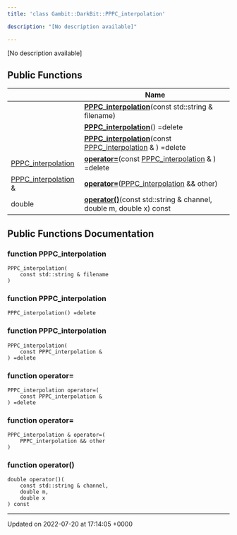 ```yaml
---
title: 'class Gambit::DarkBit::PPPC_interpolation'

description: "[No description available]"

---
```









[No description available]

## Public Functions

|                | Name           |
| -------------- | -------------- |
| | **[PPPC_interpolation](/documentation/code/classes/classgambit_1_1darkbit_1_1pppc__interpolation/#function-pppc-interpolation)**(const std::string & filename) |
| | **[PPPC_interpolation](/documentation/code/classes/classgambit_1_1darkbit_1_1pppc__interpolation/#function-pppc-interpolation)**() =delete |
| | **[PPPC_interpolation](/documentation/code/classes/classgambit_1_1darkbit_1_1pppc__interpolation/#function-pppc-interpolation)**(const [PPPC_interpolation](/documentation/code/classes/classgambit_1_1darkbit_1_1pppc__interpolation/) & ) =delete |
| [PPPC_interpolation](/documentation/code/classes/classgambit_1_1darkbit_1_1pppc__interpolation/) | **[operator=](/documentation/code/classes/classgambit_1_1darkbit_1_1pppc__interpolation/#function-operator=)**(const [PPPC_interpolation](/documentation/code/classes/classgambit_1_1darkbit_1_1pppc__interpolation/) & ) =delete |
| [PPPC_interpolation](/documentation/code/classes/classgambit_1_1darkbit_1_1pppc__interpolation/) & | **[operator=](/documentation/code/classes/classgambit_1_1darkbit_1_1pppc__interpolation/#function-operator=)**([PPPC_interpolation](/documentation/code/classes/classgambit_1_1darkbit_1_1pppc__interpolation/) && other) |
| double | **[operator()](/documentation/code/classes/classgambit_1_1darkbit_1_1pppc__interpolation/#function-operator())**(const std::string & channel, double m, double x) const |

## Public Functions Documentation

### function PPPC_interpolation

```
PPPC_interpolation(
    const std::string & filename
)
```


### function PPPC_interpolation

```
PPPC_interpolation() =delete
```


### function PPPC_interpolation

```
PPPC_interpolation(
    const PPPC_interpolation & 
) =delete
```


### function operator=

```
PPPC_interpolation operator=(
    const PPPC_interpolation & 
) =delete
```


### function operator=

```
PPPC_interpolation & operator=(
    PPPC_interpolation && other
)
```


### function operator()

```
double operator()(
    const std::string & channel,
    double m,
    double x
) const
```


-------------------------------

Updated on 2022-07-20 at 17:14:05 +0000